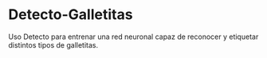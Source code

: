 # Detecto-Galletitas
Uso Detecto para entrenar una red neuronal capaz de reconocer y etiquetar distintos tipos de galletitas.
